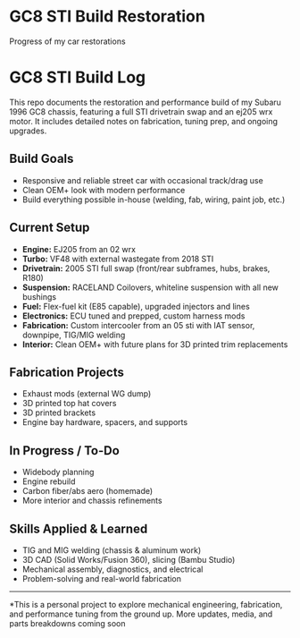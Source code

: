 # GC8 STI Build Restoration
Progress of my car restorations
# GC8 STI Build Log

This repo documents the restoration and performance build of my Subaru 1996 GC8 chassis, featuring a full STI drivetrain swap and an ej205 wrx motor. It includes detailed notes on fabrication, tuning prep, and ongoing upgrades.

## Build Goals
- Responsive and reliable street car with occasional track/drag use
- Clean OEM+ look with modern performance
- Build everything possible in-house (welding, fab, wiring, paint job, etc.)

## Current Setup
- **Engine:** EJ205 from an 02 wrx
- **Turbo:** VF48 with external wastegate from 2018 STI
- **Drivetrain:** 2005 STI full swap (front/rear subframes, hubs, brakes, R180)
- **Suspension:** RACELAND Coilovers, whiteline suspension with all new bushings
- **Fuel:** Flex-fuel kit (E85 capable), upgraded injectors and lines
- **Electronics:** ECU tuned and prepped, custom harness mods
- **Fabrication:** Custom intercooler from an 05 sti with IAT sensor, downpipe, TIG/MIG welding
- **Interior:** Clean OEM+ with future plans for 3D printed trim replacements

## Fabrication Projects
- Exhaust mods (external WG dump)
- 3D printed top hat covers
- 3D printed brackets
- Engine bay hardware, spacers, and supports

## In Progress / To-Do
- Widebody planning
- Engine rebuild
- Carbon fiber/abs aero (homemade)
- More interior and chassis refinements

## Skills Applied & Learned
- TIG and MIG welding (chassis & aluminum work)
- 3D CAD (Solid Works/Fusion 360), slicing (Bambu Studio)
- Mechanical assembly, diagnostics, and electrical
- Problem-solving and real-world fabrication

---

*This is a personal project to explore mechanical engineering, fabrication, and performance tuning from the ground up. More updates, media, and parts breakdowns coming soon
